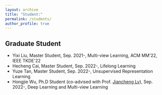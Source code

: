 ```yaml
---
layout: archive
title: "Student:"
permalink: /students/
author_profile: true
---
```

## Graduate Student
* Yixi Liu, Master Student, Sep. 2021-, Multi-view Learning, ACM MM'22, IEEE TKDE'22
* Hecheng Cai, Master Student, Sep. 2022-, Lifelong Learning
* Yuze Tan, Master Student, Sep. 2022-, Unsupervised Representation Learning
* Hongjie Wu, Ph.D Student (co-advised with Prof. [Jiancheng Lv](https://cs.scu.edu.cn/info/1303/13767.htm)), Sep. 2022-, Deep Learning and Multi-view Learning

